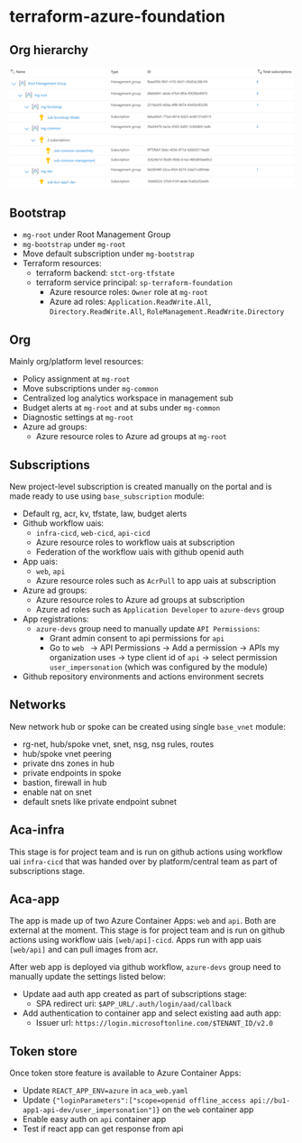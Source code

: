 # terraform-azure-foundation

## Org hierarchy

![Alt text](images/org_hierarchy.png)

## Bootstrap
- ```mg-root``` under Root Management Group
- ```mg-bootstrap``` under ```mg-root```
- Move default subscription under ```mg-bootstrap```
- Terraform resources:
    - terraform backend: ```stct-org-tfstate```
    - terraform service principal: ```sp-terraform-foundation```
        - Azure resource roles: ```Owner``` role at ```mg-root```
        - Azure ad roles: ```Application.ReadWrite.All```, ```Directory.ReadWrite.All```, ```RoleManagement.ReadWrite.Directory```

## Org
Mainly org/platform level resources:
- Policy assignment at ```mg-root```
- Move subscriptions under ```mg-common```
- Centralized log analytics workspace in management sub
- Budget alerts at ```mg-root``` and at subs under ```mg-common```
- Diagnostic settings at ```mg-root```
- Azure ad groups:
    - Azure resource roles to Azure ad groups at ```mg-root```

## Subscriptions
New project-level subscription is created manually on the portal and is made ready to use using ```base_subscription``` module:
- Default rg, acr, kv, tfstate, law, budget alerts
- Github workflow uais: 
    - ```infra-cicd```, ```web-cicd```, ```api-cicd```
    - Azure resource roles to workflow uais at subscription
    - Federation of the workflow uais with github openid auth
- App uais:
    - ```web```, ```api``` 
    - Azure resource roles such as ```AcrPull``` to app uais at subscription 
- Azure ad groups:
    - Azure resource roles to Azure ad groups at subscription
    - Azure ad roles such as ```Application Developer``` to ```azure-devs``` group
- App registrations:
    - ```azure-devs``` group need to manually update ```API Permissions```:
        - Grant admin consent to api permissions for ```api```
        - Go to ```web ``` -> API Permissions -> Add a permission -> APIs my organization uses -> type client id of ```api``` -> select permission ```user_impersonation``` (which was configured by the module)
- Github repository environments and actions environment secrets

## Networks
New network hub or spoke can be created using single ```base_vnet``` module:
- rg-net, hub/spoke vnet, snet, nsg, nsg rules, routes
- hub/spoke vnet peering
- private dns zones in hub
- private endpoints in spoke 
- bastion, firewall in hub
- enable nat on snet
- default snets like private endpoint subnet

## Aca-infra
This stage is for project team and is run on github actions using workflow uai ```infra-cicd``` that was handed over by platform/central team as part of subscriptions stage.

## Aca-app
The app is made up of two Azure Container Apps: ```web``` and ```api```. Both are external at the moment. This stage is for project team and is run on github actions using workflow uais ```[web/api]-cicd```. Apps run with app uais ```[web/api]``` and can pull images from acr. 

After web app is deployed via github workflow, ```azure-devs``` group need to manually update the settings listed below:
- Update aad auth app created as part of subscriptions stage:
    - SPA redirect uri: ```$APP_URL/.auth/login/aad/callback```
- Add authentication to container app and select existing aad auth app:
    - Issuer url: ```https://login.microsoftonline.com/$TENANT_ID/v2.0```

## Token store
Once token store feature is available to Azure Container Apps:
- Update ```REACT_APP_ENV=azure``` in ```aca_web.yaml```
- Update ```{"loginParameters":["scope=openid offline_access api://bu1-app1-api-dev/user_impersonation"]}``` on the ```web``` container app
- Enable easy auth on ```api``` container app
- Test if react app can get response from api